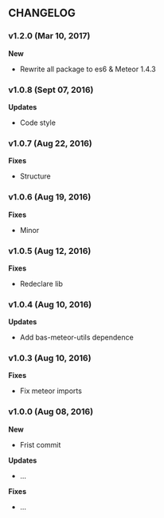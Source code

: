 ## CHANGELOG

### v1.2.0 (Mar 10, 2017)

**New**
- Rewrite all package to es6 & Meteor 1.4.3

### v1.0.8 (Sept 07, 2016)

**Updates**
- Code style

### v1.0.7 (Aug 22, 2016)

**Fixes**
- Structure

### v1.0.6 (Aug 19, 2016)

**Fixes**
- Minor

### v1.0.5 (Aug 12, 2016)

**Fixes**
- Redeclare lib

### v1.0.4 (Aug 10, 2016)

**Updates**
- Add bas-meteor-utils dependence

### v1.0.3 (Aug 10, 2016)

**Fixes**
- Fix meteor imports

### v1.0.0 (Aug 08, 2016)

**New**
- Frist commit

**Updates**
- ...

**Fixes**
- ...
